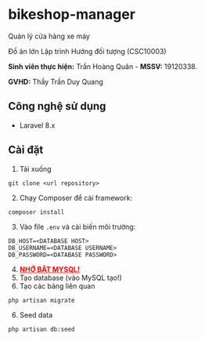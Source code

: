 # bikeshop-manager
Quản lý cửa hàng xe máy

Đồ án lớn Lập trình Hướng đối tượng (CSC10003)

**Sinh viên thực hiện:** Trần Hoàng Quân - **MSSV:** 19120338.

**GVHD:** Thầy Trần Duy Quang

## Công nghệ sử dụng
- Laravel 8.x

## Cài đặt
1. Tải xuống
```
git clone <url repository>
```
2. Chạy Composer để cài framework:
```
composer install
```
3. Vào file `.env` và cài biến môi trường:
```
DB_HOST=<DATABASE HOST>
DB_USERNAME=<DATABASE USERNAME>
DB_PASSWORD=<DATABASE PASSWORD>
```
4. **<ins style="color: red;">NHỚ BẬT MYSQL!</ins>**
5. Tạo database (vào MySQL tạo!)
6. Tạo các bảng liên quan
```
php artisan migrate
```
6. Seed data
```
php artisan db:seed
```